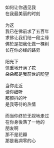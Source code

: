 如何让你遇见我<br/>
在我最美丽的时刻<br/>
<br/>
为这<br/>
我已在佛前求了五百年<br/>
求佛让我们结一段尘缘<br/>
佛於是把我化做一棵树<br/>
长在你必经的路旁<br/>
<br/>
阳光下<br/>
慎重地开满了花<br/>
朵朵都是我前世的盼望<br/>
<br/>
当你走近<br/>
请你细听<br/>
那颤抖的叶<br/>
是我等待的热情<br/>
<br/>
而当你终於无视地走过<br/>
在你身後落了一地的<br/>
朋友啊<br/>
那不是花瓣<br/>
那是我凋零的心
